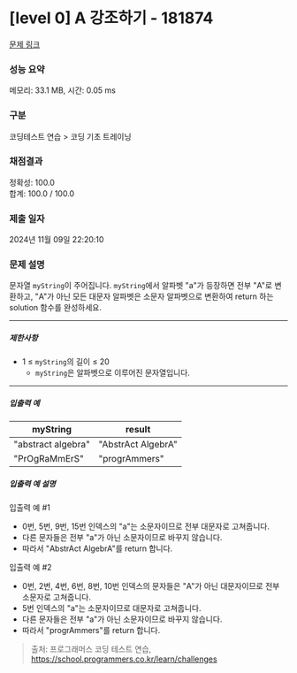 # [level 0] A 강조하기 - 181874 

[문제 링크](https://school.programmers.co.kr/learn/courses/30/lessons/181874?language=javascript) 

### 성능 요약

메모리: 33.1 MB, 시간: 0.05 ms

### 구분

코딩테스트 연습 > 코딩 기초 트레이닝

### 채점결과

정확성: 100.0<br/>합계: 100.0 / 100.0

### 제출 일자

2024년 11월 09일 22:20:10

### 문제 설명

<p>문자열 <code>myString</code>이 주어집니다. <code>myString</code>에서 알파벳 "a"가 등장하면 전부 "A"로 변환하고, "A"가 아닌 모든 대문자 알파벳은 소문자 알파벳으로 변환하여 return 하는 solution 함수를 완성하세요.</p>

<hr>

<h5>제한사항</h5>

<ul>
<li>1 ≤ <code>myString</code>의 길이 ≤ 20

<ul>
<li><code>myString</code>은 알파벳으로 이루어진 문자열입니다.</li>
</ul></li>
</ul>

<hr>

<h5>입출력 예</h5>
<table class="table">
        <thead><tr>
<th>myString</th>
<th>result</th>
</tr>
</thead>
        <tbody><tr>
<td>"abstract algebra"</td>
<td>"AbstrAct AlgebrA"</td>
</tr>
<tr>
<td>"PrOgRaMmErS"</td>
<td>"progrAmmers"</td>
</tr>
</tbody>
      </table>
<h5>입출력 예 설명</h5>

<p>입출력 예 #1</p>

<ul>
<li>0번, 5번, 9번, 15번 인덱스의 "a"는 소문자이므로 전부 대문자로 고쳐줍니다.</li>
<li>다른 문자들은 전부 "a"가 아닌 소문자이므로 바꾸지 않습니다.</li>
<li>따라서 "AbstrAct AlgebrA"를 return 합니다.</li>
</ul>

<p>입출력 예 #2</p>

<ul>
<li>0번, 2번, 4번, 6번, 8번, 10번 인덱스의 문자들은 "A"가 아닌 대문자이므로 전부 소문자로 고쳐줍니다.</li>
<li>5번 인덱스의 "a"는 소문자이므로 대문자로 고쳐줍니다.</li>
<li>다른 문자들은 전부 "a"가 아닌 소문자이므로 바꾸지 않습니다.</li>
<li>따라서 "progrAmmers"를 return 합니다.</li>
</ul>


> 출처: 프로그래머스 코딩 테스트 연습, https://school.programmers.co.kr/learn/challenges